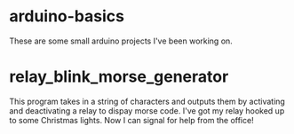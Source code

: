 arduino-basics
==============

These are some small arduino projects I've been working on.

relay_blink_morse_generator
===========================

This program takes in a string of characters and outputs them
by activating and deactivating a relay to dispay morse code.
I've got my relay hooked up to some Christmas lights.  Now I
can signal for help from the office!